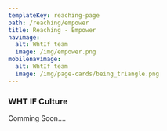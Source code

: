```yaml
---
templateKey: reaching-page
path: /reaching/empower
title: Reaching - Empower
navimage:
  alt: WhtIf team
  image: /img/empower.png
mobilenavimage:
  alt: WhtIf team
  image: /img/page-cards/being_triangle.png
---
```


### WHT IF Culture

Comming Soon....
